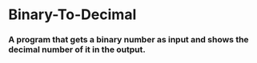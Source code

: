 # Binary-To-Decimal
### A program that gets a binary number as input and shows the decimal number of it in the output.
